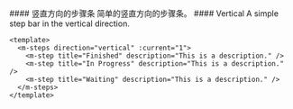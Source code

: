 <cn>
#### 竖直方向的步骤条
简单的竖直方向的步骤条。
</cn>

<us>
#### Vertical
A simple step bar in the vertical direction.
</us>

```vue
<template>
  <m-steps direction="vertical" :current="1">
    <m-step title="Finished" description="This is a description." />
    <m-step title="In Progress" description="This is a description." />
    <m-step title="Waiting" description="This is a description." />
  </m-steps>
</template>
```
